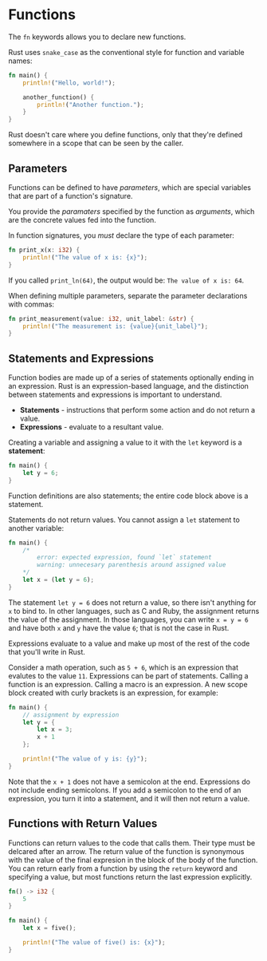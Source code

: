 # Functions

The `fn` keywords allows you to declare new functions.

Rust uses `snake_case` as the conventional style for function and variable names:

```rust
fn main() {
    println!("Hello, world!");

    another_function() {
        println!("Another function.");
    }
}
```

Rust doesn't care where you define functions, only that they're defined somewhere in a scope that can be seen by the caller.

## Parameters

Functions can be defined to have *parameters*, which are special variables that are part of a function's signature.

You provide the *paramaters* specified by the function as *arguments*, which are the concrete values fed into the function.

In function signatures, you *must* declare the type of each parameter:

```rust
fn print_x(x: i32) {
    println!("The value of x is: {x}");
}
```

If you called `print_ln(64)`, the output would be: `The value of x is: 64`.

When defining multiple parameters, separate the parameter declarations with commas:

```rust
fn print_measurement(value: i32, unit_label: &str) {
    println!("The measurement is: {value}{unit_label}");
}
```

## Statements and Expressions

Function bodies are made up of a series of statements optionally ending in an expression. Rust is an expression-based language, and the distinction between statements and expressions is important to understand.

* **Statements** - instructions that perform some action and do not return a value.
* **Expressions** - evaluate to a resultant value.

Creating a variable and assigning a value to it with the `let` keyword is a **statement**:

```rust
fn main() {
    let y = 6;
}
```

Function definitions are also statements; the entire code block above is a statement.

Statements do not return values. You cannot assign a `let` statement to another variable:

```rust
fn main() {
    /*
        error: expected expression, found `let` statement
        warning: unnecesary parenthesis around assigned value
    */
    let x = (let y = 6);
}
```

The statement `let y = 6` does not return a value, so there isn't anything for `x` to bind to. In other languages, such as C and Ruby, the assignment returns the value of the assignment. In those languages, you can write `x = y = 6` and have both `x` and `y` have the value `6`; that is not the case in Rust.

Expressions evaluate to a value and make up most of the rest of the code that you'll write in Rust.

Consider a math operation, such as `5 + 6`, which is an expression that evalutes to the value `11`. Expressions can be part of statements. Calling a function is an expression. Calling a macro is an expression. A new scope block created with curly brackets is an expression, for example:

```rust
fn main() {
    // assignment by expression
    let y = {
        let x = 3;
        x + 1
    };

    println!("The value of y is: {y}");
}
```

Note that the `x + 1` does not have a semicolon at the end. Expressions do not include ending semicolons. If you add a semicolon to the end of an expression, you turn it into a statement, and it will then not return a value.

## Functions with Return Values

Functions can return values to the code that calls them. Their type must be delcared after an arrow. The return value of the function is synonymous with the value of the final expresion in the block of the body of the function. You can return early from a function by using the `return` keyword and specifying a value, but most functions return the last expression explicitly.

```rust
fn() -> i32 {
    5
}

fn main() {
    let x = five();

    println!("The value of five() is: {x}");
}
```